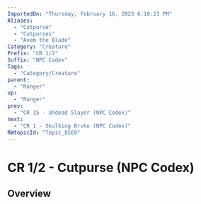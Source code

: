```yaml
---
ImportedOn: "Thursday, February 16, 2023 6:10:23 PM"
Aliases:
  - "Cutpurse"
  - "Cutpurses"
  - "Avem the Blade"
Category: "Creature"
Prefix: "CR 1/2"
Suffix: "NPC Codex"
Tags:
  - "Category/Creature"
parent:
  - "Ranger"
up:
  - "Ranger"
prev:
  - "CR 15 - Undead Slayer (NPC Codex)"
next:
  - "CR 1 - Skulking Brute (NPC Codex)"
RWtopicId: "Topic_8569"
---
```

# CR 1/2 - Cutpurse (NPC Codex)
## Overview
